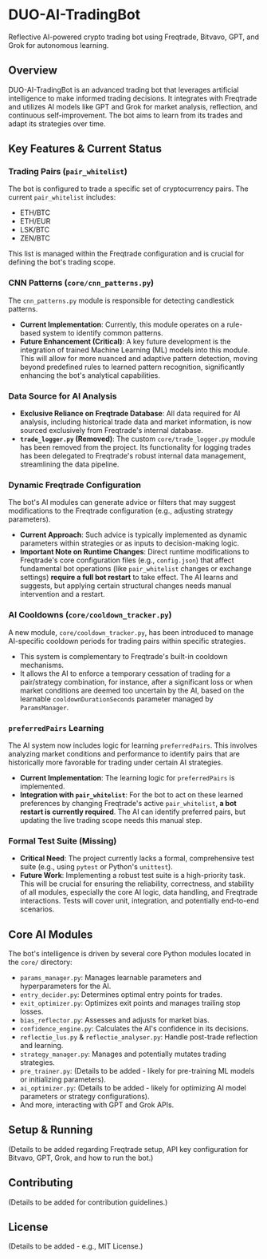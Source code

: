 # DUO-AI-TradingBot

Reflective AI-powered crypto trading bot using Freqtrade, Bitvavo, GPT, and Grok for autonomous learning.

## Overview

DUO-AI-TradingBot is an advanced trading bot that leverages artificial intelligence to make informed trading decisions. It integrates with Freqtrade and utilizes AI models like GPT and Grok for market analysis, reflection, and continuous self-improvement. The bot aims to learn from its trades and adapt its strategies over time.

## Key Features & Current Status

### Trading Pairs (`pair_whitelist`)

The bot is configured to trade a specific set of cryptocurrency pairs. The current `pair_whitelist` includes:
- ETH/BTC
- ETH/EUR
- LSK/BTC
- ZEN/BTC

This list is managed within the Freqtrade configuration and is crucial for defining the bot's trading scope.

### CNN Patterns (`core/cnn_patterns.py`)

The `cnn_patterns.py` module is responsible for detecting candlestick patterns.
-   **Current Implementation**: Currently, this module operates on a rule-based system to identify common patterns.
-   **Future Enhancement (Critical)**: A key future development is the integration of trained Machine Learning (ML) models into this module. This will allow for more nuanced and adaptive pattern detection, moving beyond predefined rules to learned pattern recognition, significantly enhancing the bot's analytical capabilities.

### Data Source for AI Analysis

-   **Exclusive Reliance on Freqtrade Database**: All data required for AI analysis, including historical trade data and market information, is now sourced exclusively from Freqtrade's internal database.
-   **`trade_logger.py` (Removed)**: The custom `core/trade_logger.py` module has been removed from the project. Its functionality for logging trades has been delegated to Freqtrade's robust internal data management, streamlining the data pipeline.

### Dynamic Freqtrade Configuration

The bot's AI modules can generate advice or filters that may suggest modifications to the Freqtrade configuration (e.g., adjusting strategy parameters).
-   **Current Approach**: Such advice is typically implemented as dynamic parameters within strategies or as inputs to decision-making logic.
-   **Important Note on Runtime Changes**: Direct runtime modifications to Freqtrade's core configuration files (e.g., `config.json`) that affect fundamental bot operations (like `pair_whitelist` changes or exchange settings) **require a full bot restart** to take effect. The AI learns and suggests, but applying certain structural changes needs manual intervention and a restart.

### AI Cooldowns (`core/cooldown_tracker.py`)

A new module, `core/cooldown_tracker.py`, has been introduced to manage AI-specific cooldown periods for trading pairs within specific strategies.
-   This system is complementary to Freqtrade's built-in cooldown mechanisms.
-   It allows the AI to enforce a temporary cessation of trading for a pair/strategy combination, for instance, after a significant loss or when market conditions are deemed too uncertain by the AI, based on the learnable `cooldownDurationSeconds` parameter managed by `ParamsManager`.

### `preferredPairs` Learning

The AI system now includes logic for learning `preferredPairs`. This involves analyzing market conditions and performance to identify pairs that are historically more favorable for trading under certain AI strategies.
-   **Current Implementation**: The learning logic for `preferredPairs` is implemented.
-   **Integration with `pair_whitelist`**: For the bot to act on these learned preferences by changing Freqtrade's active `pair_whitelist`, **a bot restart is currently required**. The AI can identify preferred pairs, but updating the live trading scope needs this manual step.

### Formal Test Suite (Missing)

-   **Critical Need**: The project currently lacks a formal, comprehensive test suite (e.g., using `pytest` or Python's `unittest`).
-   **Future Work**: Implementing a robust test suite is a high-priority task. This will be crucial for ensuring the reliability, correctness, and stability of all modules, especially the core AI logic, data handling, and Freqtrade interactions. Tests will cover unit, integration, and potentially end-to-end scenarios.

## Core AI Modules

The bot's intelligence is driven by several core Python modules located in the `core/` directory:
-   `params_manager.py`: Manages learnable parameters and hyperparameters for the AI.
-   `entry_decider.py`: Determines optimal entry points for trades.
-   `exit_optimizer.py`: Optimizes exit points and manages trailing stop losses.
-   `bias_reflector.py`: Assesses and adjusts for market bias.
-   `confidence_engine.py`: Calculates the AI's confidence in its decisions.
-   `reflectie_lus.py` & `reflectie_analyser.py`: Handle post-trade reflection and learning.
-   `strategy_manager.py`: Manages and potentially mutates trading strategies.
-   `pre_trainer.py`: (Details to be added - likely for pre-training ML models or initializing parameters).
-   `ai_optimizer.py`: (Details to be added - likely for optimizing AI model parameters or strategy configurations).
-   And more, interacting with GPT and Grok APIs.

## Setup & Running

(Details to be added regarding Freqtrade setup, API key configuration for Bitvavo, GPT, Grok, and how to run the bot.)

## Contributing

(Details to be added for contribution guidelines.)

## License

(Details to be added - e.g., MIT License.)
